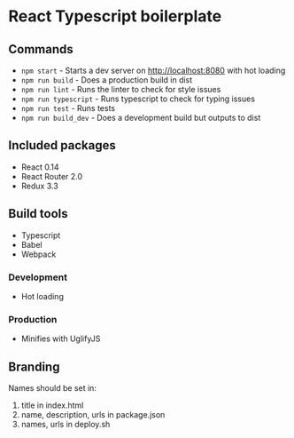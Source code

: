 # React Typescript boilerplate

## Commands
- `npm start` - Starts a dev server on <http://localhost:8080> with hot loading
- `npm run build` - Does a production build in dist
- `npm run lint` - Runs the linter to check for style issues
- `npm run typescript` - Runs typescript to check for typing issues
- `npm run test` - Runs tests
- `npm run build_dev` - Does a development build but outputs to dist

## Included packages
- React 0.14
- React Router 2.0
- Redux 3.3

## Build tools
- Typescript
- Babel
- Webpack

### Development
- Hot loading

### Production
- Minifies with UglifyJS

## Branding
Names should be set in:

1. title in index.html
1. name, description, urls in package.json
1. names, urls in deploy.sh